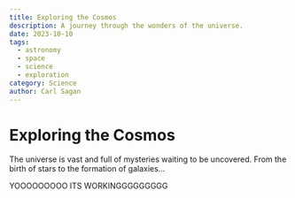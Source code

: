 ```yaml
---
title: Exploring the Cosmos
description: A journey through the wonders of the universe.
date: 2023-10-10
tags:
  - astronomy
  - space
  - science
  - exploration
category: Science
author: Carl Sagan
---
```

# Exploring the Cosmos

The universe is vast and full of mysteries waiting to be uncovered. From the birth of stars to the formation of galaxies...

YOOOOOOOOO ITS WORKINGGGGGGGGG